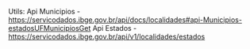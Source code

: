 Utils:
Api Municipios - https://servicodados.ibge.gov.br/api/docs/localidades#api-Municipios-estadosUFMunicipiosGet
Api Estados - https://servicodados.ibge.gov.br/api/v1/localidades/estados
